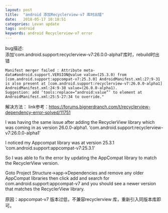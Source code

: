 ```yaml
---
layout: post  
title:  "android 添加Recyclerview-v7 库时出错"  
date:   2018-05-17 10:18:51  
categories: Levan update  
tags: android  
keywords: android Recyclerview-v7 error  
---
```


bug描述:  
添加‘com.android.support:recyclerview-v7:26.0.0-alpha1’库时，rebuild时出错
```
Manifest merger failed : Attribute meta-data#android.support.VERSION@value value=(25.3.0) from [com.android.support:appcompat-v7:25.3.0] AndroidManifest.xml:27:9-31
is also present at [com.android.support:recyclerview-v7:26.0.0-alpha1] AndroidManifest.xml:24:9-38 value=(26.0.0-alpha1).
Suggestion: add ‘tools:replace=“android:value”’ to element at AndroidManifest.xml:25:5-27:34 to override."
```

<!--more -->

解决方法：
link参考：https://forums.bignerdranch.com/t/recyclerview-dependency-error-solved/11751  

I was having the same issue after adding the RecyclerView library which was coming in as version 26.0.0-alpha1.
‘com.android.support:recyclerview-v7:26.0.0-alpha1’

I noticed my Appcompat library was at version 25.3.1
’com.android.support:appcompat-v7:25.3.1’

So I was able to fix the error by updating the AppCompat library to match the RecyclerView version.

Goto Project Structure->app->Dependencies and remove any older AppCompat libraries then click add and search for com.android.support:appcompat-v7 and you should see a newer version that matches the RecyclerView library.

原因：appcompat-v7 版本过低，不兼容recyclerview 库，重新引入同版本库即可。